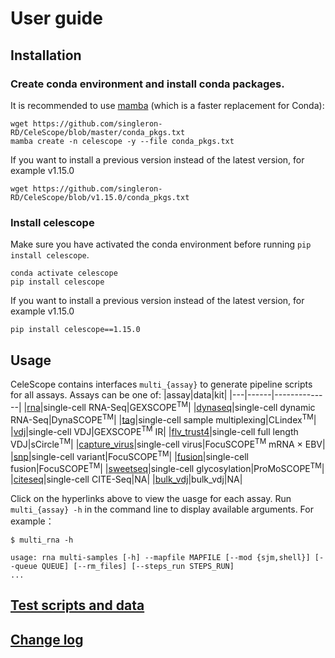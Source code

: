 # User guide

## Installation

### Create conda environment and install conda packages. 
It is recommended to use [mamba](https://mamba.readthedocs.io/en/latest/installation/mamba-installation.html) (which is a faster replacement for Conda):
```
wget https://github.com/singleron-RD/CeleScope/blob/master/conda_pkgs.txt
mamba create -n celescope -y --file conda_pkgs.txt
```

If you want to install a previous version instead of the latest version, for example v1.15.0
```
wget https://github.com/singleron-RD/CeleScope/blob/v1.15.0/conda_pkgs.txt
```

### Install celescope

Make sure you have activated the conda environment before running `pip install celescope`. 
```
conda activate celescope
pip install celescope
```

If you want to install a previous version instead of the latest version, for example v1.15.0
```
pip install celescope==1.15.0
```

## Usage

CeleScope contains interfaces `multi_{assay}` to generate pipeline scripts for all assays. Assays can be one of:
|assay|data|kit|
|---|------|--------------|
|[rna](./assay/multi_rna.md)|single-cell RNA-Seq|GEXSCOPE<sup>TM</sup>|
|[dynaseq](./assay/multi_dynaseq.md)|single-cell dynamic RNA-Seq|DynaSCOPE<sup>TM</sup>|
|[tag](./assay/multi_tag.md)|single-cell sample multiplexing|CLindex<sup>TM</sup>|
|[vdj](./assay/multi_vdj.md)|single-cell VDJ|GEXSCOPE<sup>TM</sup> IR|
|[flv_trust4](./assay/multi_flv_trust4.md)|single-cell full length VDJ|sCircle<sup>TM</sup>|
|[capture_virus](./assay/multi_capture_virus.md)|single-cell virus|FocuSCOPE<sup>TM</sup> mRNA × EBV|
|[snp](./assay/multi_snp.md)|single-cell variant|FocuSCOPE<sup>TM</sup>|
|[fusion](./assay/multi_fusion.md)|single-cell fusion|FocuSCOPE<sup>TM</sup>|
|[sweetseq](assay/multi_citeseq.md)|single-cell glycosylation|ProMoSCOPE<sup>TM</sup>|
|[citeseq](assay/multi_citeseq.md)|single-cell CITE-Seq|NA|
|[bulk_vdj](assay/multi_bulk_vdj.md)|bulk_vdj|NA|


Click on the hyperlinks above to view the uasge for each assay. Run `multi_{assay} -h` in the command line to display available arguments. For example：
```
$ multi_rna -h

usage: rna multi-samples [-h] --mapfile MAPFILE [--mod {sjm,shell}] [--queue QUEUE] [--rm_files] [--steps_run STEPS_RUN]
...
```

## [Test scripts and data](https://github.com/singleron-RD/celescope_test_script)

## [Change log](./CHANGELOG.md)


 
